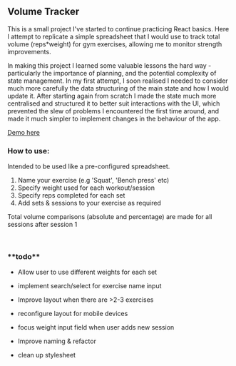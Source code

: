 ## Volume Tracker

This is a small project I've started to continue practicing React basics. Here I attempt to replicate a simple spreadsheet that I would use to track total volume (reps\*weight) for gym exercises, allowing me to monitor strength improvements.

In making this project I learned some valuable lessons the hard way - particularly the importance of planning, and the potential complexity of state management. In my first attempt, I soon realised I needed to consider much more carefully the data structuring of the main state and how I would update it. After starting again from scratch I made the state much more centralised and structured it to better suit interactions with the UI, which prevented the slew of problems I encountered the first time around, and made it much simpler to implement changes in the behaviour of the app.

[Demo here](https://goofy-shaw-3167b1.netlify.app/)

<h3>How to use:</h3>
Intended to be used like a pre-configured spreadsheet.

1. Name your exercise (e.g 'Squat', 'Bench press' etc)
2. Specify weight used for each workout/session
3. Specify reps completed for each set
4. Add sets & sessions to your exercise as required

Total volume comparisons (absolute and percentage) are made for all sessions after session 1

<br>

<h3>**todo**</h3>

- Allow user to use different weights for each set

- implement search/select for exercise name input

- Improve layout when there are >2-3 exercises

- reconfigure layout for mobile devices

- focus weight input field when user adds new session

- Improve naming & refactor

- clean up stylesheet
